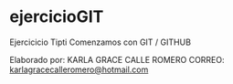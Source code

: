 # ejercicioGIT
Ejercicicio Tipti 
Comenzamos con GIT / GITHUB 


Elaborado por: KARLA GRACE CALLE ROMERO 
CORREO: karlagracecalleromero@hotmail.com
